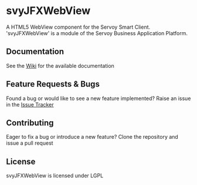 svyJFXWebView
=============

A HTML5 WebView component for the Servoy Smart Client. 'svyJFXWebView' is a module of the Servoy Business Application Platform.


Documentation
-------------
See the [Wiki](https://github.com/Servoy/svyJFXWebView/wiki) for the available documentation


Feature Requests & Bugs
-----------------------
Found a bug or would like to see a new feature implemented? Raise an issue in the [Issue Tracker](https://github.com/Servoy/svyJFXWebView/issues)


Contributing
-------------
Eager to fix a bug or introduce a new feature? Clone the repository and issue a pull request


License
-------
svyJFXWebView is licensed under LGPL
